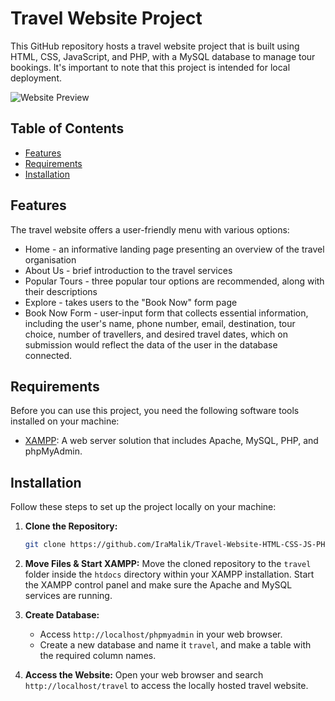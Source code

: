 # Travel Website Project

This GitHub repository hosts a travel website project that is built using HTML, CSS, JavaScript, and PHP, with a MySQL database to manage tour bookings. It's important to note that this project is intended for local deployment.

![Website Preview](/preview/travel_home.png)

## Table of Contents

- [Features](#features)
- [Requirements](#requirements)
- [Installation](#installation)

## Features

The travel website offers a user-friendly menu with various options: 
- Home - an informative landing page presenting an overview of the travel organisation
- About Us - brief introduction to the travel services
- Popular Tours - three popular tour options are recommended, along with their descriptions
- Explore - takes users to the "Book Now" form page
- Book Now Form - user-input form that collects essential information, including the user's name, phone number, email, destination, tour choice, number of travellers, and desired travel dates, which on submission would reflect the data of the user in the database connected.

## Requirements

Before you can use this project, you need the following software tools installed on your machine:

- [XAMPP](https://www.apachefriends.org/index.html): A web server solution that includes Apache, MySQL, PHP, and phpMyAdmin.

## Installation

Follow these steps to set up the project locally on your machine:

1. **Clone the Repository:**
   ```bash
   git clone https://github.com/IraMalik/Travel-Website-HTML-CSS-JS-PHPMySQL.git
   ```

2. **Move Files & Start XAMPP:**
   Move the cloned repository to the `travel` folder inside the `htdocs` directory within your XAMPP installation. Start the XAMPP control panel and make sure the Apache and MySQL services are running.

3. **Create Database:**
   - Access `http://localhost/phpmyadmin` in your web browser.
   - Create a new database and name it `travel`, and make a table with the required column names.

5. **Access the Website:**
   Open your web browser and search `http://localhost/travel` to access the locally hosted travel website. 

